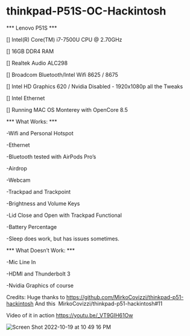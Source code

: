 # thinkpad-P51S-OC-Hackintosh

*** Lenovo P51S ***

[] Intel(R) Core(TM) i7-7500U CPU @ 2.70GHz

[] 16GB DDR4 RAM

[] Realtek Audio ALC298

[] Broadcom Bluetooth/Intel Wifi 8625 / 8675

[] Intel HD Graphics 620 / Nvidia Disabled - 1920x1080p all the Tweaks

[] Intel Ethernet

[] Running MAC OS Monterey with OpenCore 8.5




*** What Works: ***

-Wifi and Personal Hotspot

-Ethernet

-Bluetooth tested with AirPods Pro’s

-Airdrop

-Webcam

-Trackpad and Trackpoint

-Brightness and Volume Keys

-Lid Close and Open with Trackpad Functional

-Battery Percentage

-Sleep does work, but has issues sometimes.




*** What Doesn’t Work: ***

-Mic Line In

-HDMI and Thunderbolt 3

-Nvidia Graphics of course

Credits: 
Huge thanks to https://github.com/MirkoCovizzi/thinkpad-p51-hackintosh
And this  MirkoCovizzi/thinkpad-p51-hackintosh#11

Video of it in action https://youtu.be/_VT9GIH61Ow

![Screen Shot 2022-10-19 at 10 49 16 PM](https://user-images.githubusercontent.com/2180292/196852249-fbd69165-a3ff-4ac3-a952-68b954a507d2.png)
